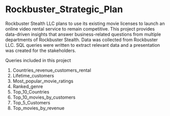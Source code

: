 # Rockbuster_Strategic_Plan
Rockbuster Stealth LLC plans to use its existing movie licenses to launch an online video rental service to remain competitive. This project provides data-driven insights that answer business-related questions from multiple departments of Rockbuster Stealth. Data was collected from Rockbuster LLC. SQL queries were written to extract relevant data and a presentation was created for the stakeholders.

Queries included in this project 
1. Countries_revenue_customers_rental
2. Lifetime_customers
3. Most_popular_movie_ratings
4. Ranked_genre
5. Top_10_Countries
6. Top_10_movies_by_customers
7. Top_5_Customers
8. Top_movies_by_revenue
